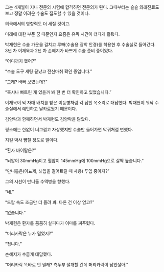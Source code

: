 그는 4개월이 지나 전문의 시험에 합격하면 전문의가 된다. 그때부터는 슬슬 외래진료도 보고 정말 어려운 수술도 집도할 수 있을 것이다.

의국에서의 영향력도 더 세질 것이고.

미래에 대한 부푼 꿈 때문인지 요즘은 유독 시간이 더디게 흘렀다.

박재현은 수술 가운을 걸치고 루빼(수술용 광학 안경)를 착용한 후 수술실로 들어갔다. 3년 차 이재욱과 2년 차 손혜지가 바쁘게 수술 준비 중이었다.

“어디까지 했어?”

“수술 도구 세팅 끝났고 전신마취 확인 중입니다.”

“그래? 바빠 보였는데?”

“혹시나 빠트린 게 있을까 봐 한 번 더 확인하고 있었습니다.”

이재욱이 막 자대 배치를 받은 이등병처럼 각 잡힌 목소리로 대답했다. 박재현이 워낙 수술실에서 예민하고 날카로웠기 때문이다.

김양락과 함께하면서 박재현도 김양락을 닮았다.

평소에는 한없이 너그럽고 자상했지만 수술만 들어가면 악귀처럼 변했다.

지킬 박사 뺨칠 정도로 말이다.

“환자 바이탈은?”

“뇌압이 30mmHg이고 혈압이 145mmHg에 100mmHg으로 살짝 높습니다.”

“만니톨은(이뇨제, 뇌압을 떨어트릴 때 사용) 투입 중이지?”

그의 시선이 만니톨 수액병을 향했다.

“네.”

“드랍 속도 조금만 더 올려 봐. 다른 건 이상 없고?”

“없습니다.”

박재현은 환자를 꼼꼼히 살피다가 이마를 찌푸렸다.

“머리카락은 누가 밀었지?”

“접니다.”

손혜지가 수줍게 대답했다.

“머리카락 똑바로 안 밀래? 측두부 절개할 건데 머리카락이 남았잖아.”